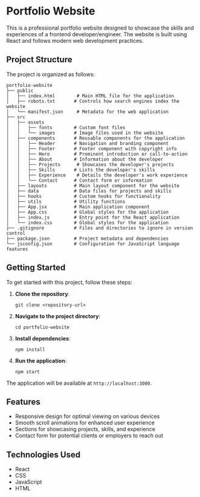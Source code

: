 # Portfolio Website

This is a professional portfolio website designed to showcase the skills and experiences of a frontend developer/engineer. The website is built using React and follows modern web development practices.

## Project Structure

The project is organized as follows:

```
portfolio-website
├── public
│   ├── index.html        # Main HTML file for the application
│   ├── robots.txt       # Controls how search engines index the website
│   └── manifest.json     # Metadata for the web application
├── src
│   ├── assets
│   │   ├── fonts        # Custom font files
│   │   └── images       # Image files used in the website
│   ├── components       # Reusable components for the application
│   │   ├── Header       # Navigation and branding component
│   │   ├── Footer       # Footer component with copyright info
│   │   ├── Hero         # Prominent introduction or call-to-action
│   │   ├── About        # Information about the developer
│   │   ├── Projects      # Showcases the developer's projects
│   │   ├── Skills       # Lists the developer's skills
│   │   ├── Experience    # Details the developer's work experience
│   │   └── Contact      # Contact form or information
│   ├── layouts          # Main layout component for the website
│   ├── data             # Data files for projects and skills
│   ├── hooks            # Custom hooks for functionality
│   ├── utils            # Utility functions
│   ├── App.jsx          # Main application component
│   ├── App.css          # Global styles for the application
│   ├── index.js         # Entry point for the React application
│   └── index.css        # Global styles for the application
├── .gitignore           # Files and directories to ignore in version control
├── package.json         # Project metadata and dependencies
└── jsconfig.json        # Configuration for JavaScript language features
```

## Getting Started

To get started with this project, follow these steps:

1. **Clone the repository**:
   ```
   git clone <repository-url>
   ```

2. **Navigate to the project directory**:
   ```
   cd portfolio-website
   ```

3. **Install dependencies**:
   ```
   npm install
   ```

4. **Run the application**:
   ```
   npm start
   ```

The application will be available at `http://localhost:3000`.

## Features

- Responsive design for optimal viewing on various devices
- Smooth scroll animations for enhanced user experience
- Sections for showcasing projects, skills, and experience
- Contact form for potential clients or employers to reach out

## Technologies Used

- React
- CSS
- JavaScript
- HTML
